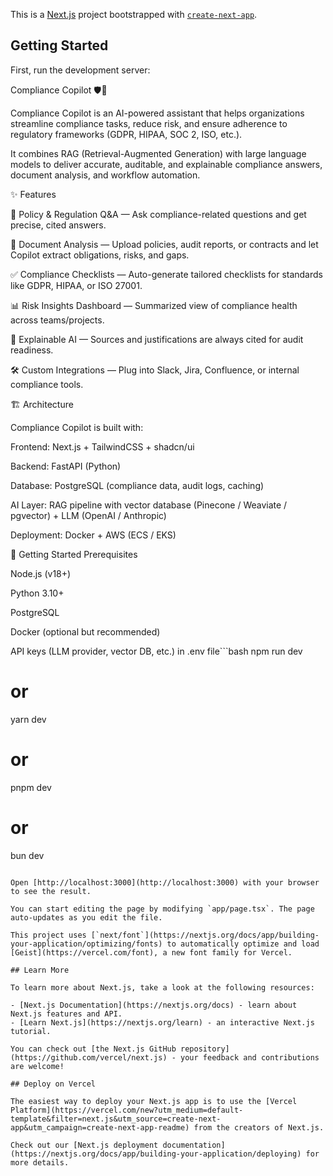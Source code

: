 This is a [Next.js](https://nextjs.org) project bootstrapped with [`create-next-app`](https://nextjs.org/docs/app/api-reference/cli/create-next-app).

## Getting Started

First, run the development server:


Compliance Copilot 🛡️🤖

Compliance Copilot is an AI-powered assistant that helps organizations streamline compliance tasks, reduce risk, and ensure adherence to regulatory frameworks (GDPR, HIPAA, SOC 2, ISO, etc.).

It combines RAG (Retrieval-Augmented Generation) with large language models to deliver accurate, auditable, and explainable compliance answers, document analysis, and workflow automation.

✨ Features

📑 Policy & Regulation Q&A — Ask compliance-related questions and get precise, cited answers.

🔎 Document Analysis — Upload policies, audit reports, or contracts and let Copilot extract obligations, risks, and gaps.

✅ Compliance Checklists — Auto-generate tailored checklists for standards like GDPR, HIPAA, or ISO 27001.

📊 Risk Insights Dashboard — Summarized view of compliance health across teams/projects.

🔐 Explainable AI — Sources and justifications are always cited for audit readiness.

🛠️ Custom Integrations — Plug into Slack, Jira, Confluence, or internal compliance tools.

🏗️ Architecture

Compliance Copilot is built with:

Frontend: Next.js + TailwindCSS + shadcn/ui

Backend: FastAPI (Python)

Database: PostgreSQL (compliance data, audit logs, caching)

AI Layer: RAG pipeline with vector database (Pinecone / Weaviate / pgvector) + LLM (OpenAI / Anthropic)

Deployment: Docker + AWS (ECS / EKS)

🚀 Getting Started
Prerequisites

Node.js (v18+)

Python 3.10+

PostgreSQL

Docker (optional but recommended)

API keys (LLM provider, vector DB, etc.) in .env file```bash
npm run dev
# or
yarn dev
# or
pnpm dev
# or
bun dev
```

Open [http://localhost:3000](http://localhost:3000) with your browser to see the result.

You can start editing the page by modifying `app/page.tsx`. The page auto-updates as you edit the file.

This project uses [`next/font`](https://nextjs.org/docs/app/building-your-application/optimizing/fonts) to automatically optimize and load [Geist](https://vercel.com/font), a new font family for Vercel.

## Learn More

To learn more about Next.js, take a look at the following resources:

- [Next.js Documentation](https://nextjs.org/docs) - learn about Next.js features and API.
- [Learn Next.js](https://nextjs.org/learn) - an interactive Next.js tutorial.

You can check out [the Next.js GitHub repository](https://github.com/vercel/next.js) - your feedback and contributions are welcome!

## Deploy on Vercel

The easiest way to deploy your Next.js app is to use the [Vercel Platform](https://vercel.com/new?utm_medium=default-template&filter=next.js&utm_source=create-next-app&utm_campaign=create-next-app-readme) from the creators of Next.js.

Check out our [Next.js deployment documentation](https://nextjs.org/docs/app/building-your-application/deploying) for more details.
